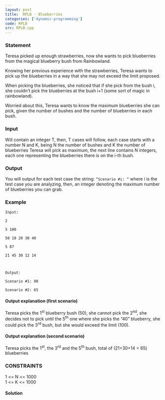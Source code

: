 ```yaml
---
layout: post
title:  RPLB - Blueberries
categories: ['dynamic-programming']
code: RPLB
src: RPLB.cpp
---
```


### **Statement**

Teresa picked up enough strawberries, now she wants to pick blueberries from
the magical blueberry bush from Rainbowland.

Knowing her previous experience with the strawberries, Teresa wants to pick up
the blueberries in a way that she may not exceed the limit proposed.

When picking the blueberries, she noticed that if she pick from the bush i,
she couldn't pick the blueberries at the bush i+1 (some sort of magic in
rainbowland).

Worried about this, Teresa wants to know the maximum blueberries she can pick,
given the number of bushes and the number of blueberries in each bush.

### Input

Will contain an integer T, then, T cases will follow, each case starts with a
number N and K, being N the number of bushes and K the number of blueberries
Teresa will pick as maximum, the next line contains N integers, each one
representing the blueberries there is on the i-th bush.

### Output

You will output for each test case the string: `“Scenario #i: “` where i is
the test case you are analyzing, then, an integer denoting the maximum number
of blueberries you can grab.

### Example

    
    
    Input:
    2
    5 100
    50 10 20 30 40
    5 87
    21 45 30 12 14
    
    Output:
    Scenario #1: 90
    Scenario #2: 65

#### Output explanation (first scenario)

Teresa picks the 1<sup>st</sup> blueberry bush (50), she cannot pick the
2<sup>nd</sup>, she decides not to pick until the 5<sup>th</sup> one
where she picks the “40” blueberry, she could pick the 3<sup>rd</sup>
bush, but she would exceed the limit (100).

#### Output explanation (second scenario)

Teresa picks the 1<sup>st</sup>, the 3<sup>rd</sup> and the
5<sup>th</sup> bush, total of (21+30+14 = 65) blueberries

### CONSTRAINTS

1 <= N <= 1000  
1 <= K <= 1000



#### **Solution**




